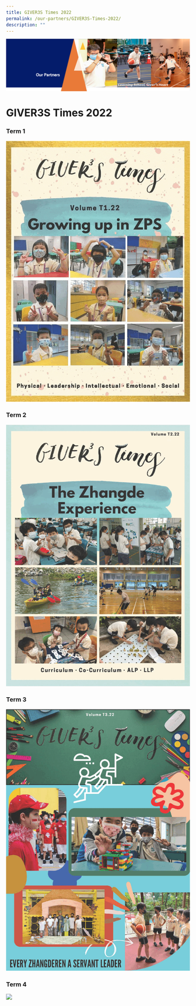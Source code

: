 ```yaml
---
title: GIVER3S Times 2022
permalink: /our-partners/GIVER3S-Times-2022/
description: ""
---
```

![](/images/OurPartners.png)

GIVER3S Times 2022
==================

### Term 1


![](/images/Term1_.gif)


### Term 2


![](/images/Term%202_.gif)


### Term 3

![](/images/Term%203_.gif)



### Term 4

![](/images/Term%204_.gif)